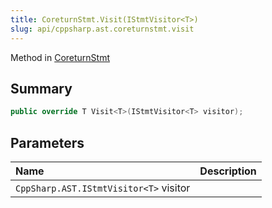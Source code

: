 ```yaml
---
title: CoreturnStmt.Visit(IStmtVisitor<T>)
slug: api/cppsharp.ast.coreturnstmt.visit
---
```

Method in [CoreturnStmt](/api/cppsharp/ast/coreturnstmt)

## Summary



```csharp
public override T Visit<T>(IStmtVisitor<T> visitor);
```

## Parameters

|Name|Description|
|:---|:---|
|`CppSharp.AST.IStmtVisitor<T>` visitor||

